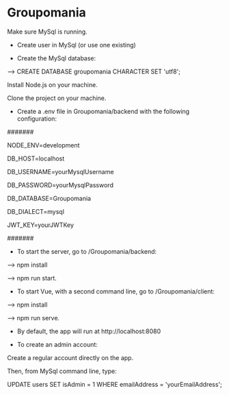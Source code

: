 # Groupomania

Make sure MySql is running.

 - Create user in MySql (or use one existing)

 - Create the MySql database:

--> CREATE DATABASE groupomania CHARACTER SET 'utf8';


Install Node.js on your machine.

Clone the project on your machine.


 - Create a .env file in Groupomania/backend with the following configuration:

#######

NODE_ENV=development

DB_HOST=localhost

DB_USERNAME=yourMysqlUsername

DB_PASSWORD=yourMysqlPassword

DB_DATABASE=Groupomania

DB_DIALECT=mysql

JWT_KEY=yourJWTKey

#######



 - To start the server, go to /Groupomania/backend:

--> npm install

--> npm run start.


 - To start Vue, with a second command line, go to /Groupomania/client:

 --> npm install

 --> npm run serve.


 - By default, the app will run at http://localhost:8080


 - To create an admin account:

Create a regular account directly on the app.

Then, from MySql command line, type:

UPDATE users SET isAdmin = 1 WHERE emailAddress = 'yourEmailAddress';